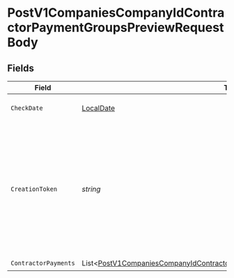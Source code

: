 # PostV1CompaniesCompanyIdContractorPaymentGroupsPreviewRequestBody


## Fields

| Field                                                                                                                                                                               | Type                                                                                                                                                                                | Required                                                                                                                                                                            | Description                                                                                                                                                                         | Example                                                                                                                                                                             |
| ----------------------------------------------------------------------------------------------------------------------------------------------------------------------------------- | ----------------------------------------------------------------------------------------------------------------------------------------------------------------------------------- | ----------------------------------------------------------------------------------------------------------------------------------------------------------------------------------- | ----------------------------------------------------------------------------------------------------------------------------------------------------------------------------------- | ----------------------------------------------------------------------------------------------------------------------------------------------------------------------------------- |
| `CheckDate`                                                                                                                                                                         | [LocalDate](https://nodatime.org/3.1.x/api/NodaTime.LocalDate.html)                                                                                                                 | :heavy_check_mark:                                                                                                                                                                  | The payment check date                                                                                                                                                              | 2020-01-01                                                                                                                                                                          |
| `CreationToken`                                                                                                                                                                     | *string*                                                                                                                                                                            | :heavy_minus_sign:                                                                                                                                                                  | Optional token used to make contractor payment group creation idempotent.  If provided, string must be unique for each group you intend to create.                                  | 1d532d13-8f61-4a57-ad3c-b5fac1c6e05e                                                                                                                                                |
| `ContractorPayments`                                                                                                                                                                | List<[PostV1CompaniesCompanyIdContractorPaymentGroupsPreviewContractorPayments](../../Models/Requests/PostV1CompaniesCompanyIdContractorPaymentGroupsPreviewContractorPayments.md)> | :heavy_check_mark:                                                                                                                                                                  | N/A                                                                                                                                                                                 |                                                                                                                                                                                     |